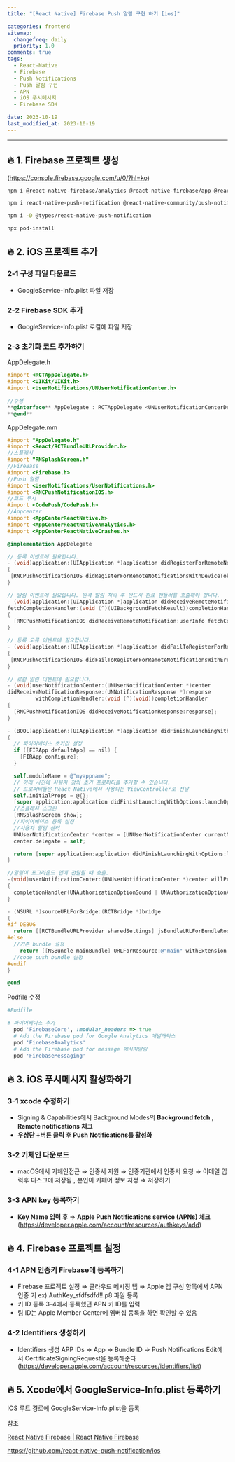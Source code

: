 ```yaml
---
title: "[React Native] Firebase Push 알림 구현 하기 [ios]"

categories: frontend
sitemap:
  changefreq: daily
  priority: 1.0
comments: true
tags:
  - React-Native
  - Firebase
  - Push Notifications
  - Push 알림 구현
  - APN
  - iOS 푸시메시지
  - Firebase SDK

date: 2023-10-19
last_modified_at: 2023-10-19
---
```


---

## 🔥 1. Firebase 프로젝트 생성

(https://console.firebase.google.com/u/0/?hl=ko)

```bash
npm i @react-native-firebase/analytics @react-native-firebase/app @react-native-firebase/messaging

npm i react-native-push-notification @react-native-community/push-notification-ios

npm i -D @types/react-native-push-notification

npx pod-install
```

## 🔥 2. iOS 프로젝트 추가

### 2-1 구성 파일 다운로드

- GoogleService-Info.plist 파일 저장

### 2-2 Firebase SDK 추가

- GoogleService-Info.plist 로컬에 파일 저장

### 2-3 초기화 코드 추가하기

AppDelegate.h

```objectivec
#import <RCTAppDelegate.h>
#import <UIKit/UIKit.h>
#import <UserNotifications/UNUserNotificationCenter.h>

//수정
**@interface** AppDelegate : RCTAppDelegate <UNUserNotificationCenterDelegate>
**@end**
```

AppDelegate.mm

```objectivec
#import "AppDelegate.h"
#import <React/RCTBundleURLProvider.h>
//스플래시
#import "RNSplashScreen.h"
//FireBase
#import <Firebase.h>
//Push 알림
#import <UserNotifications/UserNotifications.h>
#import <RNCPushNotificationIOS.h>
//코드 푸시
#import <CodePush/CodePush.h>
//Appcenter
#import <AppCenterReactNative.h>
#import <AppCenterReactNativeAnalytics.h>
#import <AppCenterReactNativeCrashes.h>

@implementation AppDelegate

// 등록 이벤트에 필요합니다.
- (void)application:(UIApplication *)application didRegisterForRemoteNotificationsWithDeviceToken:(NSData *)deviceToken
{
 [RNCPushNotificationIOS didRegisterForRemoteNotificationsWithDeviceToken:deviceToken];
}

// 알림 이벤트에 필요합니다. 원격 알림 처리 후 반드시 완료 핸들러를 호출해야 합니다.
- (void)application:(UIApplication *)application didReceiveRemoteNotification:(NSDictionary *)userInfo
fetchCompletionHandler:(void (^)(UIBackgroundFetchResult))completionHandler
{
  [RNCPushNotificationIOS didReceiveRemoteNotification:userInfo fetchCompletionHandler:completionHandler];
}

// 등록 오류 이벤트에 필요합니다.
- (void)application:(UIApplication *)application didFailToRegisterForRemoteNotificationsWithError:(NSError *)error
{
 [RNCPushNotificationIOS didFailToRegisterForRemoteNotificationsWithError:error];
}

// 로컬 알림 이벤트에 필요합니다.
- (void)userNotificationCenter:(UNUserNotificationCenter *)center
didReceiveNotificationResponse:(UNNotificationResponse *)response
         withCompletionHandler:(void (^)(void))completionHandler
{
  [RNCPushNotificationIOS didReceiveNotificationResponse:response];
}

- (BOOL)application:(UIApplication *)application didFinishLaunchingWithOptions:(NSDictionary *)launchOptions
{
  // 파이어베이스 초기값 설정
  if ([FIRApp defaultApp] == nil) {
    [FIRApp configure];
  }

  self.moduleName = @"myappname";
  // 아래 사전에 사용자 정의 초기 프로퍼티를 추가할 수 있습니다.
  // 프로퍼티들은 React Native에서 사용되는 ViewController로 전달
  self.initialProps = @{};
  [super application:application didFinishLaunchingWithOptions:launchOptions];
  //스플래시 스크린
  [RNSplashScreen show];
  //파이어베이스 등록 설정
  //사용자 알림 센터
  UNUserNotificationCenter *center = [UNUserNotificationCenter currentNotificationCenter];
  center.delegate = self;

  return [super application:application didFinishLaunchingWithOptions:launchOptions];
}

//알림이 포그라운드 앱에 전달될 때 호출.
-(void)userNotificationCenter:(UNUserNotificationCenter *)center willPresentNotification:(UNNotification *)notification withCompletionHandler:(void (^)(UNNotificationPresentationOptions options))completionHandler
{
  completionHandler(UNAuthorizationOptionSound | UNAuthorizationOptionAlert | UNAuthorizationOptionBadge);
}

- (NSURL *)sourceURLForBridge:(RCTBridge *)bridge
{
#if DEBUG
  return [[RCTBundleURLProvider sharedSettings] jsBundleURLForBundleRoot:@"index"];
#else
  //기존 bundle 설정
	return [[NSBundle mainBundle] URLForResource:@"main" withExtension:@"jsbundle"];
  //code push bundle 설정
#endif
}

@end
```

Podfile 수정

```ruby
#Podfile

# 파이어베이스 추가
  pod 'FirebaseCore', :modular_headers => true
  # Add the Firebase pod for Google Analytics 애널래틱스
  pod 'FirebaseAnalytics'
  # Add the Firebase pod for message 메시지알림
  pod 'FirebaseMessaging'
```

## 🔥 3. iOS 푸시메시지 활성화하기

### 3-1 xcode 수정하기

- Signing & Capabilities에서 Background Modes의 **Background fetch** , **Remote notifications** **체크**
- **우상단 +버튼 클릭 후** **Push Notifications를 활성화**

### 3-2 키체인 다운로드

- macOS에서 키체인접근 ⇒ 인증서 지원 ⇒ 인증기관에서 인증서 요청 ⇒ 이메일 입력후 디스크에 저장됨 , 본인이 키페어 정보 지정 ⇒ 저장하기

### 3-3 APN key 등록하기

- **Key Name 입력 후** ⇒ **Apple Push Notifications service (APNs) 체크**
  (https://developer.apple.com/account/resources/authkeys/add)

## 🔥 4. Firebase 프로젝트 설정

### 4-1 APN 인증키 Firebase에 등록하기

- Firebase 프로젝트 설정 ⇒ 클라우드 메시징 탭 ⇒ Apple 앱 구성 항목에서 APN 인증 키 ex) AuthKey_sfdfsdfd!!.p8 파일 등록
- 키 ID 등록 3-4에서 등록했던 APN 키 ID를 입력
- 팀 ID는 Apple Member Center에 멤버십 등록을 하면 확인할 수 있음

### 4-2 Identifiers 생성하기

- Identifiers 생성 APP IDs ⇒ App ⇒ Bundle ID ⇒ Push Notifications Edit에서 CertificateSigningRequest을 등록해준다
  (https://developer.apple.com/account/resources/identifiers/list)

## 🔥 5. Xcode에서 GoogleService-Info.plist 등록하기

IOS 루트 경로에 GoogleService-Info.plist을 등록

참조

[React Native Firebase | React Native Firebase](https://rnfirebase.io/)

https://github.com/react-native-push-notification/ios
